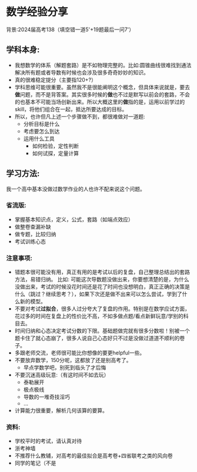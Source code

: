 # 数学经验分享

背景:2024届高考138（填空错一道5'+19题最后一问7'）

## 学科本身:
* 我想数学的体系（解题套路）是不如物理完整的。比如:圆锥曲线很难找到通法解决所有题或者导数有时候也会涉及很多奇奇妙妙的知识。
* 真的很难稳定提分（主要指120+?）
* 学科思维可能很重要。虽然我不是很能阐明这个概念，但具体来说就是，要去**做**问题，而不是背答案。其实很多时候的**做**也不过是默写以前会的套路，不会的也基本不可能当场创新出来。所以大概这里的**做**指的是，运用以前学过的skill，将他们组合在一起，抵达所要达成的目标。
* 所以，也许但凡上述一个步骤做不到，都很难做对一道题:
    * 分析目标是什么
    * 考虑要怎么到达
    * 运用什么工具
        * 如何检验，定性判断    
        * 如何试探，定量计算

## 学习方法:

我一个高中基本没做过数学作业的人也许不配来说这个问题。

### 省流版:

* 掌握基本知识点，定义，公式，套路（如端点效应）
* 做整卷查漏补缺
* 做专题，比较归纳
* 考试训练心态

### 注意事项:
* 错题本很可能没有用，真正有用的是考试以后的复盘，自己整理总结出的套路方法，易错归纳。
    比如:
    可能这次导数题没做出来，你要想清楚的是，为什么没做出来，考试的时候没花时间还是花了时间也没想明白，真正正确的决策是什么（跳过？继续思考？），如果下次还是做不出来可以怎么尝试，学到了什么新的模型。
* 不要对考试**过拟合**，很多人过分夸大了复盘的作用。特别是在数学应试方面，花过多的时间在复盘上的性价比不高，不如多做点题/看点新鲜玩意/学别的科目去。
* 时间归纳和心态决定考试分数的下限。基础题做完就有很多分数啦！别被一个题卡住了就心态崩了，很多人说自己心态好只不过是没做过道道不顺利的卷子。
* 多跟老师交流，老师很可能比你想像的要更helpful一些。
* 不要放弃数学，150分呢，这都放了还是别高考了。
    * 早点学数学吧，别死到临头了才后悔
* 不要沉迷高级玩意:（有这时间不如去玩）
    * 泰勒展开
    * 极点极线
    * 导数的一堆奇技淫巧
    * ...
* 计算能力很重要，解析几何该算的要算。

### 资料:
* 学校平时的考试，请认真对待
* 浙考神墙
* 不推荐什么教辅，对高考的最佳拟合是高考卷+四省联考之类的风向卷
* 同学的笔记（不是
